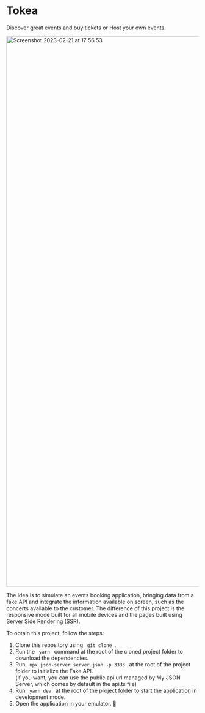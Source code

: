 # Tokea
Discover great events and buy tickets or Host your own events.

<img width="1439" alt="Screenshot 2023-02-21 at 17 56 53" src="https://user-images.githubusercontent.com/47192245/220381230-851fb305-9a96-4476-a30b-a2255205821d.png">

 
The idea is to simulate an events booking application, bringing data from a fake API and integrate the information available on screen, such as the concerts available to the customer. The difference of this project is the responsive mode built for all mobile devices and the pages built using Server Side Rendering (SSR).

To obtain this project, follow the steps:
1. Clone this repository using <code> git clone </code>.
2. Run the <code> yarn </code> command at the root of the cloned project folder to download the dependencies.
3. Run <code> npx json-server server.json -p 3333 </code> at the root of the project folder to initialize the Fake API. <br/>
(if you want, you can use the public api url managed by My JSON Server, which comes by default in the api.ts file)
4. Run <code> yarn dev </code> at the root of the project folder to start the application in development mode.
5. Open the application in your emulator. 🚀
